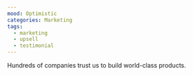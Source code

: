 ```yaml
---
mood: Optimistic
categories: Marketing
tags:
  - marketing
  - upsell
  - testimonial
---
```

Hundreds of companies trust us to build world-class products.